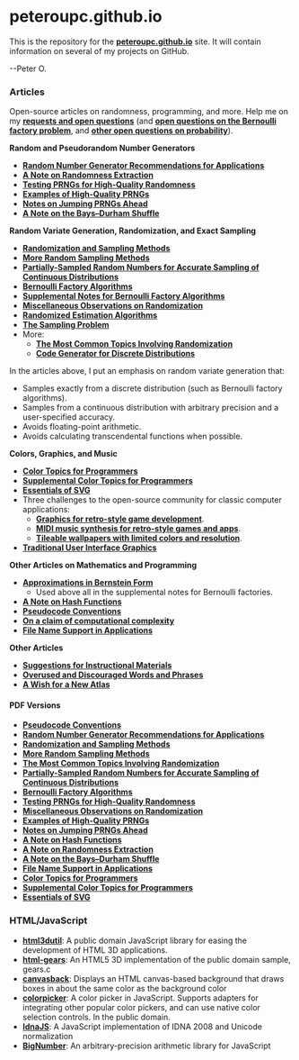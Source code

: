 peteroupc.github.io
====

This is the repository for the [**peteroupc.github.io**](https://peteroupc.github.io/) site.  It will contain information
on several of my projects on GitHub.

--Peter O.

<a id=Articles></a>

### Articles

Open-source articles on randomness, programming, and more.  Help me on my [**requests and open questions**](https://peteroupc.github.io/requests.md) (and [**open questions on the Bernoulli factory problem**](https://peteroupc.github.io/bernreq.md), and [**other open questions on probability**](https://peteroupc.github.io/requestsother.md)).

**Random and Pseudorandom Number Generators**

* [**Random Number Generator Recommendations for Applications**](https://peteroupc.github.io/random.md)
* [**A Note on Randomness Extraction**](https://peteroupc.github.io/randextract.md)
* [**Testing PRNGs for High-Quality Randomness**](https://peteroupc.github.io/randomtest.md)
* [**Examples of High-Quality PRNGs**](https://peteroupc.github.io/hqprng.md)
* [**Notes on Jumping PRNGs Ahead**](https://peteroupc.github.io/jump.md)
* [**A Note on the Bays&ndash;Durham Shuffle**](https://peteroupc.github.io/bdshuffle.md)

**Random Variate Generation, Randomization, and Exact Sampling**

* [**Randomization and Sampling Methods**](https://peteroupc.github.io/randomfunc.md)
* [**More Random Sampling Methods**](https://peteroupc.github.io/randomnotes.md)
* [**Partially-Sampled Random Numbers for Accurate Sampling of Continuous Distributions**](https://peteroupc.github.io/exporand.md)
* [**Bernoulli Factory Algorithms**](https://peteroupc.github.io/bernoulli.md)
* [**Supplemental Notes for Bernoulli Factory Algorithms**](https://peteroupc.github.io/bernsupp.md)
* [**Miscellaneous Observations on Randomization**](https://peteroupc.github.io/randmisc.md)
* [**Randomized Estimation Algorithms**](https://peteroupc.github.io/estimation.md)
* [**The Sampling Problem**](https://peteroupc.github.io/sampling.md)
* More:
    * [**The Most Common Topics Involving Randomization**](https://peteroupc.github.io/randomcommon.md)
    * [**Code Generator for Discrete Distributions**](https://peteroupc.github.io/autodist.md)

In the articles above, I put an emphasis on random variate generation that:

- Samples exactly from a discrete distribution (such as Bernoulli factory algorithms).
- Samples from a continuous distribution with arbitrary precision and a user-specified accuracy.
- Avoids floating-point arithmetic.
- Avoids calculating transcendental functions when possible.

**Colors, Graphics, and Music**

* [**Color Topics for Programmers**](https://peteroupc.github.io/colorgen.html)
* [**Supplemental Color Topics for Programmers**](https://peteroupc.github.io/suppcolor.html)
* [**Essentials of SVG**](https://peteroupc.github.io/svg.html)
* Three challenges to the open-source community for classic computer applications:
    - [**Graphics for retro-style game development**](https://peteroupc.github.io/graphics.html#Graphics_Challenge_for_Retro_Style_Games).
    - [**MIDI music synthesis for retro-style games and apps**](https://peteroupc.github.io/graphics.html#Building_a_Public_Domain_music_synthesis_library_and_instrument_banks).
    - [**Tileable wallpapers with limited colors and resolution**](https://github.com/peteroupc/classic-wallpaper).
* [**Traditional User Interface Graphics**](https://github.com/peteroupc/classic-wallpaper/blob/main/uielements.md)

**Other Articles on Mathematics and Programming**

* [**Approximations in Bernstein Form**](https://peteroupc.github.io/bernapprox.md)
    - Used above all in the supplemental notes for Bernoulli factories.
* [**A Note on Hash Functions**](https://peteroupc.github.io/hash.md)
* [**Pseudocode Conventions**](https://peteroupc.github.io/pseudocode.md)
* [**On a claim of computational complexity**](https://peteroupc.github.io/complexity.md)
* [**File Name Support in Applications**](https://peteroupc.github.io/filenames.md)

**Other Articles**

* [**Suggestions for Instructional Materials**](https://peteroupc.github.io/insmat.md)
* [**Overused and Discouraged Words and Phrases**](https://peteroupc.github.io/usage.md)
* [**A Wish for a New Atlas**](https://peteroupc.github.io/newatlas.md)

<a id=PDF_Versions></a>

#### PDF Versions

* [**Pseudocode Conventions**](https://peteroupc.github.io/pseudocode.pdf)
* [**Random Number Generator Recommendations for Applications**](https://peteroupc.github.io/random.pdf)
* [**Randomization and Sampling Methods**](https://peteroupc.github.io/randomfunc.pdf)
* [**More Random Sampling Methods**](https://peteroupc.github.io/randomnotes.pdf)
* [**The Most Common Topics Involving Randomization**](https://peteroupc.github.io/randomcommon.pdf)
* [**Partially-Sampled Random Numbers for Accurate Sampling of Continuous Distributions**](https://peteroupc.github.io/exporand.pdf)
* [**Bernoulli Factory Algorithms**](https://peteroupc.github.io/bernoulli.pdf)
* [**Testing PRNGs for High-Quality Randomness**](https://peteroupc.github.io/randomtest.pdf)
* [**Miscellaneous Observations on Randomization**](https://peteroupc.github.io/randmisc.pdf)
* [**Examples of High-Quality PRNGs**](https://peteroupc.github.io/hqprng.pdf)
* [**Notes on Jumping PRNGs Ahead**](https://peteroupc.github.io/jump.pdf)
* [**A Note on Hash Functions**](https://peteroupc.github.io/hash.pdf)
* [**A Note on Randomness Extraction**](https://peteroupc.github.io/randextract.pdf)
* [**A Note on the Bays&ndash;Durham Shuffle**](https://peteroupc.github.io/bdshuffle.pdf)
* [**File Name Support in Applications**](https://peteroupc.github.io/filenames.pdf)
* [**Color Topics for Programmers**](https://peteroupc.github.io/colorgen.pdf)
* [**Supplemental Color Topics for Programmers**](https://peteroupc.github.io/suppcolor.pdf)
* [**Essentials of SVG**](https://peteroupc.github.io/svg.pdf)

<a id=HTML_JavaScript></a>

### HTML/JavaScript

* [**html3dutil**](https://peteroupc.github.io/html3dutil): A public domain JavaScript library for easing the development of HTML 3D applications.
* [**html-gears**](https://peteroupc.github.io/html-gears): An HTML5 3D implementation of the public domain sample, gears.c
* [**canvasback**](https://peteroupc.github.io/canvasback): Displays an HTML canvas-based background that draws boxes in about the same color as the background color
* [**colorpicker**](https://peteroupc.github.io/colorpicker): A color picker in JavaScript. Supports adapters for integrating other popular color pickers, and can use native color selection controls. In the public domain.
* [**IdnaJS**](https://peteroupc.github.io/IdnaJS): A JavaScript implementation of IDNA 2008 and Unicode normalization
* [**BigNumber**](https://peteroupc.github.io/BigNumber): An arbitrary-precision arithmetic library for JavaScript
